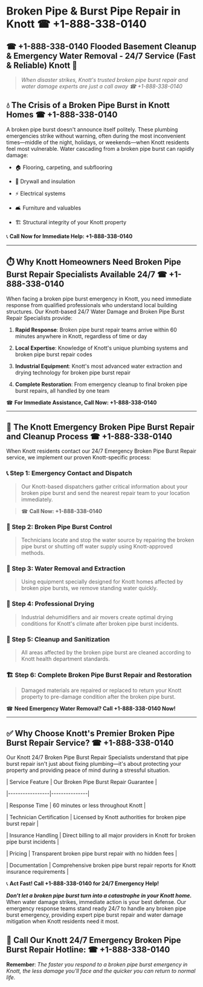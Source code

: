 # Broken Pipe & Burst Pipe Repair in Knott ☎ +1-888-338-0140  
## ☎ +1-888-338-0140 Flooded Basement Cleanup & Emergency Water Removal - 24/7 Service (Fast & Reliable) Knott 🚨  

> *When disaster strikes, Knott's trusted broken pipe burst repair and water damage experts are just a call away ☎ +1-888-338-0140*  

## 💧 The Crisis of a Broken Pipe Burst in Knott Homes ☎ +1-888-338-0140  

A broken pipe burst doesn't announce itself politely. These plumbing emergencies strike without warning, often during the most inconvenient times—middle of the night, holidays, or weekends—when Knott residents feel most vulnerable. Water cascading from a broken pipe burst can rapidly damage:  

* 🏠 Flooring, carpeting, and subflooring  
* 🧱 Drywall and insulation  
* ⚡ Electrical systems  
* 🛋️ Furniture and valuables  
* 🏗️ Structural integrity of your Knott property  

📞 **Call Now for Immediate Help: +1-888-338-0140**  

---  

## ⏱️ Why Knott Homeowners Need Broken Pipe Burst Repair Specialists Available 24/7 ☎ +1-888-338-0140  

When facing a broken pipe burst emergency in Knott, you need immediate response from qualified professionals who understand local building structures. Our Knott-based 24/7 Water Damage and Broken Pipe Burst Repair Specialists provide:  

1. **Rapid Response**: Broken pipe burst repair teams arrive within 60 minutes anywhere in Knott, regardless of time or day  
2. **Local Expertise**: Knowledge of Knott's unique plumbing systems and broken pipe burst repair codes  
3. **Industrial Equipment**: Knott's most advanced water extraction and drying technology for broken pipe burst repair  
4. **Complete Restoration**: From emergency cleanup to final broken pipe burst repairs, all handled by one team  

☎ **For Immediate Assistance, Call Now: +1-888-338-0140**  

---  

## 🔧 The Knott Emergency Broken Pipe Burst Repair and Cleanup Process ☎ +1-888-338-0140  

When Knott residents contact our 24/7 Emergency Broken Pipe Burst Repair service, we implement our proven Knott-specific process:  

### 📞 Step 1: Emergency Contact and Dispatch  
> Our Knott-based dispatchers gather critical information about your broken pipe burst and send the nearest repair team to your location immediately.  
> ☎ **Call Now: +1-888-338-0140**  

### 🚿 Step 2: Broken Pipe Burst Control  
> Technicians locate and stop the water source by repairing the broken pipe burst or shutting off water supply using Knott-approved methods.  

### 🌊 Step 3: Water Removal and Extraction  
> Using equipment specially designed for Knott homes affected by broken pipe bursts, we remove standing water quickly.  

### 💨 Step 4: Professional Drying  
> Industrial dehumidifiers and air movers create optimal drying conditions for Knott's climate after broken pipe burst incidents.  

### 🧼 Step 5: Cleanup and Sanitization  
> All areas affected by the broken pipe burst are cleaned according to Knott health department standards.  

### 🏗️ Step 6: Complete Broken Pipe Burst Repair and Restoration  
> Damaged materials are repaired or replaced to return your Knott property to pre-damage condition after the broken pipe burst.  

☎ **Need Emergency Water Removal? Call +1-888-338-0140 Now!**  

---  

## ✅ Why Choose Knott's Premier Broken Pipe Burst Repair Service? ☎ +1-888-338-0140  

Our Knott 24/7 Broken Pipe Burst Repair Specialists understand that pipe burst repair isn't just about fixing plumbing—it's about protecting your property and providing peace of mind during a stressful situation.  

| Service Feature | Our Broken Pipe Burst Repair Guarantee |  
|-----------------|---------------|  
| Response Time | 60 minutes or less throughout Knott |  
| Technician Certification | Licensed by Knott authorities for broken pipe burst repair |  
| Insurance Handling | Direct billing to all major providers in Knott for broken pipe burst incidents |  
| Pricing | Transparent broken pipe burst repair with no hidden fees |  
| Documentation | Comprehensive broken pipe burst repair reports for Knott insurance requirements |  

📞 **Act Fast! Call +1-888-338-0140 for 24/7 Emergency Help!**  

***Don't let a broken pipe burst turn into a catastrophe in your Knott home.*** When water damage strikes, immediate action is your best defense. Our emergency response teams stand ready 24/7 to handle any broken pipe burst emergency, providing expert pipe burst repair and water damage mitigation when Knott residents need it most.  

## 📱 Call Our Knott 24/7 Emergency Broken Pipe Burst Repair Hotline: ☎ +1-888-338-0140  

**Remember**: *The faster you respond to a broken pipe burst emergency in Knott, the less damage you'll face and the quicker you can return to normal life.*